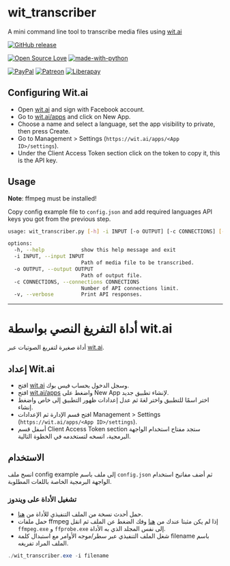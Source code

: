 # wit_transcriber

A mini command line tool to transcribe media files using [wit.ai](https://wit.ai)

[![GitHub release](https://img.shields.io/github/release/yshalsager/wit_transcriber.svg)](https://github.com/yshalsager/wit_transcriber/releases/)

[![Open Source Love](https://badges.frapsoft.com/os/v1/open-source.png?v=103)](https://github.com/ellerbrock/open-source-badges/)
[![made-with-python](https://img.shields.io/badge/Made%20with-Python-1f425f.svg)](https://www.python.org/)

[![PayPal](https://img.shields.io/badge/PayPal-Donate-00457C?style=flat&labelColor=00457C&logo=PayPal&logoColor=white&link=https://www.paypal.me/yshalsager)](https://www.paypal.me/yshalsager)
[![Patreon](https://img.shields.io/badge/Patreon-Support-F96854?style=flat&labelColor=F96854&logo=Patreon&logoColor=white&link=https://www.patreon.com/XiaomiFirmwareUpdater)](https://www.patreon.com/XiaomiFirmwareUpdater)
[![Liberapay](https://img.shields.io/badge/Liberapay-Support-F6C915?style=flat&labelColor=F6C915&logo=Liberapay&logoColor=white&link=https://liberapay.com/yshalsager)](https://liberapay.com/yshalsager)

## Configuring Wit.ai

- Open [wit.ai](https://wit.ai/) and sign with Facebook account.
- Go to [wit.ai/apps](https://wit.ai/apps) and click on New App.
- Choose a name and select a language, set the app visibility to private, then press Create.
- Go to Management > Settings (`https://wit.ai/apps/<App ID>/settings`).
- Under the Client Access Token section click on the token to copy it, this is the API key.

## Usage

**Note**: ffmpeg must be installed!

Copy config example file to `config.json` and add required languages API keys you got from the previous step.

```bash
usage: wit_transcriber.py [-h] -i INPUT [-o OUTPUT] [-c CONNECTIONS] [-v]

options:
  -h, --help            show this help message and exit
  -i INPUT, --input INPUT
                        Path of media file to be transcribed.
  -o OUTPUT, --output OUTPUT
                        Path of output file.
  -c CONNECTIONS, --connections CONNECTIONS
                        Number of API connections limit.
  -v, --verbose         Print API responses.
```

---

# أداة التفريغ النصي بواسطة wit.ai

أداة صغيرة لتفريغ الصوتيات عبر [wit.ai](https://wit.ai).

## إعداد Wit.ai

- افتح [wit.ai](https://wit.ai/) وسجل الدخول بحساب فيس بوك.
- افتح [wit.ai/apps](https://wit.ai/apps) واضغط على New App لإنشاء تطبيق جديد.
- اختر اسمًا للتطبيق واختر لغةَ ثم عدل إعدادات ظهور التطبيق إلى خاص واضغط إنشاء.
- افتح قسم اﻹدارة ثم اﻹعدادات Management > Settings (`https://wit.ai/apps/<App ID>/settings`).
- أسفل قسم Client Access Token section ستجد مفتاح استخدام الواجهة البرمجية، انسخه لتستخدمه في الخطوة التالية.

## الاستخدام

انسخ ملف config example إلى ملف باسم `config.json` ثم أضف مفاتيح استخدام الواجهة البرمجية الخاصة باللغات المطلوبة.

### تشغيل اﻷداة على ويندوز

- حمل أحدث نسخة من الملف التنفيذي للأداة من [هنا](https://github.com/yshalsager/wit_transcriber/releases/latest).
- حمل ملفات ffmpeg إذا لم يكن مثبتا عندك من [هنا](https://www.gyan.dev/ffmpeg/builds/ffmpeg-release-essentials.7z) وفك الضغط عن الملف ثم انقل `ffmpeg.exe` و `ffprobe.exe` إلى نفس المجلد الذي به الأداة.
- شغل الملف التنفيذي عبر سطر/موجه اﻷوامر مع استبدال كلمة filename باسم الملف المراد تفريغه.

```powershell
./wit_transcriber.exe -i filename
```
